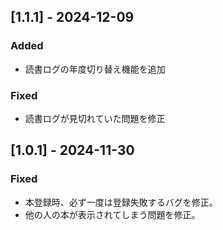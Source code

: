 ## [1.1.1] - 2024-12-09
### Added
- 読書ログの年度切り替え機能を追加

### Fixed
- 読書ログが見切れていた問題を修正

## [1.0.1] - 2024-11-30
### Fixed
- 本登録時、必ず一度は登録失敗するバグを修正。
- 他の人の本が表示されてしまう問題を修正。
